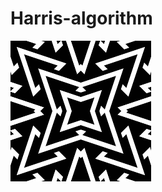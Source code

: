 # Harris-algorithm
![alt tag](https://github.com/matyusha/Harris-algorithm/blob/main/input.png "Описание будет тут")​

